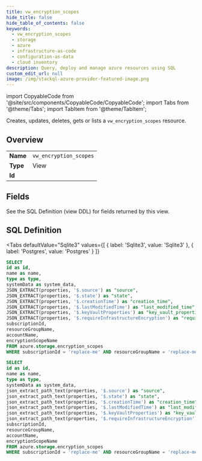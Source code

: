 ```yaml
--- 
title: vw_encryption_scopes
hide_title: false
hide_table_of_contents: false
keywords:
  - vw_encryption_scopes
  - storage
  - azure
  - infrastructure-as-code
  - configuration-as-data
  - cloud inventory
description: Query, deploy and manage azure resources using SQL
custom_edit_url: null
image: /img/stackql-azure-provider-featured-image.png
---
```


import CopyableCode from '@site/src/components/CopyableCode/CopyableCode';
import Tabs from '@theme/Tabs';
import TabItem from '@theme/TabItem';

Creates, updates, deletes, gets or lists a <code>vw_encryption_scopes</code> resource.

## Overview
<table><tbody>
<tr><td><b>Name</b></td><td><code>vw_encryption_scopes</code></td></tr>
<tr><td><b>Type</b></td><td>View</td></tr>
<tr><td><b>Id</b></td><td><CopyableCode code="azure.storage.vw_encryption_scopes" /></td></tr>
</tbody></table>

## Fields

See the SQL Definition (view DDL) for fields returned by this view.

## SQL Definition

<Tabs
defaultValue="Sqlite3"
values={[
{ label: 'Sqlite3', value: 'Sqlite3' },
{ label: 'Postgres', value: 'Postgres' }
]}
>
<TabItem value="Sqlite3">

```sql
SELECT
id as id,
name as name,
type as type,
systemData as system_data,
JSON_EXTRACT(properties, '$.source') as "source",
JSON_EXTRACT(properties, '$.state') as "state",
JSON_EXTRACT(properties, '$.creationTime') as "creation_time",
JSON_EXTRACT(properties, '$.lastModifiedTime') as "last_modified_time",
JSON_EXTRACT(properties, '$.keyVaultProperties') as "key_vault_properties",
JSON_EXTRACT(properties, '$.requireInfrastructureEncryption') as "require_infrastructure_encryption",
subscriptionId,
resourceGroupName,
accountName,
encryptionScopeName
FROM azure.storage.encryption_scopes
WHERE subscriptionId = 'replace-me' AND resourceGroupName = 'replace-me' AND accountName = 'replace-me';
```

</TabItem>
<TabItem value="Postgres">

```sql
SELECT
id as id,
name as name,
type as type,
systemData as system_data,
json_extract_path_text(properties, '$.source') as "source",
json_extract_path_text(properties, '$.state') as "state",
json_extract_path_text(properties, '$.creationTime') as "creation_time",
json_extract_path_text(properties, '$.lastModifiedTime') as "last_modified_time",
json_extract_path_text(properties, '$.keyVaultProperties') as "key_vault_properties",
json_extract_path_text(properties, '$.requireInfrastructureEncryption') as "require_infrastructure_encryption",
subscriptionId,
resourceGroupName,
accountName,
encryptionScopeName
FROM azure.storage.encryption_scopes
WHERE subscriptionId = 'replace-me' AND resourceGroupName = 'replace-me' AND accountName = 'replace-me';
```

</TabItem>
</Tabs>
